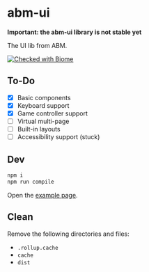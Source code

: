 # abm-ui
**Important: the abm-ui library is not stable yet**

The UI lib from ABM.

[![Checked with Biome](https://img.shields.io/badge/Checked_with-Biome-60a5fa?style=flat&logo=biome)](https://biomejs.dev)

## To-Do
- [x] Basic components
- [x] Keyboard support
- [x] Game controller support
- [ ] Virtual multi-page
- [ ] Built-in layouts
- [ ] Accessibility support (stuck)

## Dev
```sh
npm i
npm run compile
```
Open the [example page](./example/index.html).

## Clean
Remove the following directories and files:
- `.rollup.cache`
- `cache`
- `dist`

